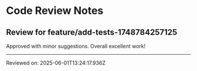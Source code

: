 # Code Review Notes

## Review for feature/add-tests-1748784257125

Approved with minor suggestions. Overall excellent work!

---
Reviewed on: 2025-06-01T13:24:17.936Z